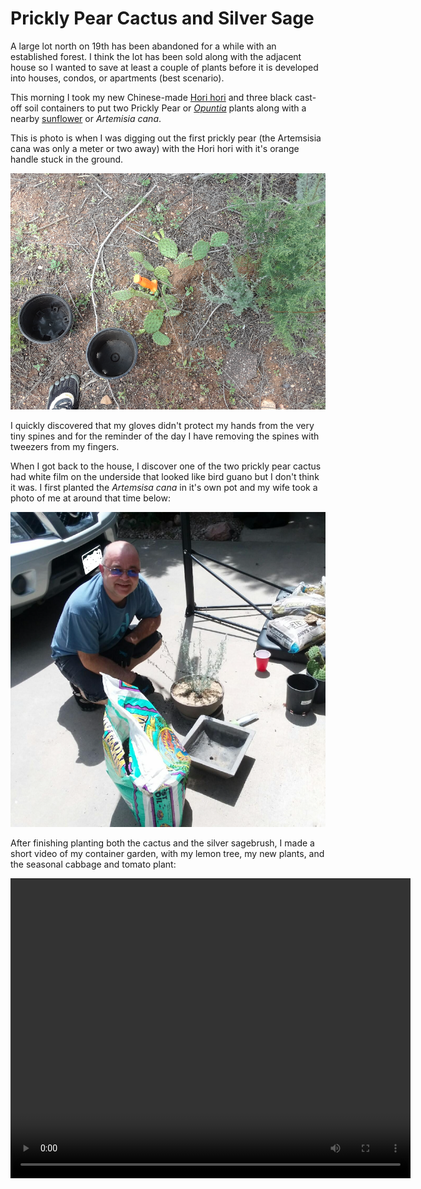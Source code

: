 # Prickly Pear Cactus and Silver Sage
A large lot north on 19th has been abandoned for a while with an 
established forest. I think the lot has been sold along with the 
adjacent house so I wanted to save at least a couple of plants 
before it is developed into houses, condos, or apartments (best
scenario). 

This morning I took my new Chinese-made [Hori hori](https://en.wikipedia.org/wiki/Hori_hori)
and three black cast-off soil containers to put two Prickly Pear or 
[*Opuntia*](https://en.wikipedia.org/wiki/Opuntia) plants along with a nearby
[sunflower](https://en.wikipedia.org/wiki/Artemisia_cana) or *Artemisia cana*. 

This is photo is when I was digging out the first prickly pear (the Artemsisia cana
was only a meter or two away) with the Hori hori with it's orange handle
stuck in the ground.

![Digging out the prickly pear](img/020200808_digging-prickly-pear.png)

I quickly discovered that my gloves didn't protect my hands from the very tiny
spines and for the reminder of the day I have removing the spines with tweezers 
from my fingers. 

When I got back to the house, I discover one of the two prickly pear cactus had 
white film on the underside that looked like bird guano but I don't think it was.
I first planted the *Artemsisa cana* in it's own pot and my wife took a photo 
of me at around that time below:

![Plant the silver sagebunch](img/020200808_planting-silver-sagebrush.png)

After finishing planting both the cactus and the silver sagebrush, I made a short 
video of my container garden, with my lemon tree, my new plants, and the seasonal 
cabbage and tomato plant:

<video width="640" height="480" controls>
  <source src="vid/02020808_container-garden.mp4" type="video/mp4">
</video>
 
